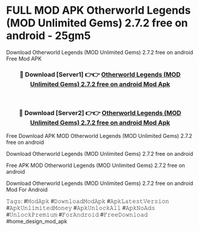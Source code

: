 # FULL MOD APK Otherworld Legends (MOD Unlimited Gems) 2.7.2 free on android - 25gm5
Download Otherworld Legends (MOD Unlimited Gems) 2.7.2 free on android Free Mod APK

<div align="center">
<h3>🔴 Download [Server1] 👉👉 <a href="https://apk-comot.site?title=Otherworld_Legends_(MOD_Unlimited_Gems)_2.7.2_free_on_android">Otherworld Legends (MOD Unlimited Gems) 2.7.2 free on android Mod Apk</a></h3><br>

<h3>🔴 Download [Server2] 👉👉 <a href="https://apk-comot.site?title=Otherworld_Legends_(MOD_Unlimited_Gems)_2.7.2_free_on_android">Otherworld Legends (MOD Unlimited Gems) 2.7.2 free on android Mod Apk</a></h3>
</div>


Free Download APK MOD Otherworld Legends (MOD Unlimited Gems) 2.7.2 free on android

Download Otherworld Legends (MOD Unlimited Gems) 2.7.2 free on android 

Free APK MOD Otherworld Legends (MOD Unlimited Gems) 2.7.2 free on android 

Download Otherworld Legends (MOD Unlimited Gems) 2.7.2 free on android Mod For Android

𝚃𝚊𝚐𝚜: #𝙼𝚘𝚍𝙰𝚙𝚔 #𝙳𝚘𝚠𝚗𝚕𝚘𝚊𝚍𝙼𝚘𝚍𝙰𝚙𝚔 #𝙰𝚙𝚔𝙻𝚊𝚝𝚎𝚜𝚝𝚅𝚎𝚛𝚜𝚒𝚘𝚗 #𝙰𝚙𝚔𝚄𝚗𝚕𝚒𝚖𝚒𝚝𝚎𝚍𝙼𝚘𝚗𝚎𝚢 #𝙰𝚙𝚔𝚄𝚗𝚕𝚘𝚌𝚔𝙰𝚕𝚕 #𝙰𝚙𝚔𝙽𝚘𝙰𝚍𝚜 #𝚄𝚗𝚕𝚘𝚌𝚔𝙿𝚛𝚎𝚖𝚒𝚞𝚖 #𝙵𝚘𝚛𝙰𝚗𝚍𝚛𝚘𝚒𝚍 #𝙵𝚛𝚎𝚎𝙳𝚘𝚠𝚗𝚕𝚘𝚊𝚍 #home_design_mod_apk